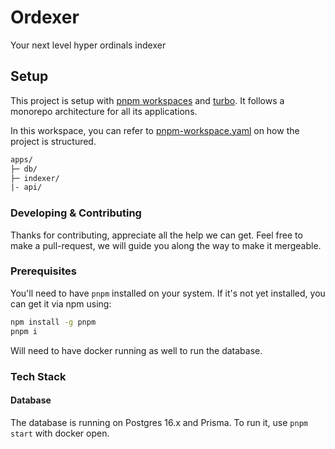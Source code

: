 # Ordexer

Your next level hyper ordinals indexer

## Setup

This project is setup with [pnpm workspaces](https://pnpm.io/workspaces) and [turbo](https://turbo.build/). It follows a monorepo architecture for all its applications.

In this workspace, you can refer to [pnpm-workspace.yaml](pnpm-workspace.yaml) on how the project is structured.

```txt
apps/
├─ db/
├─ indexer/
|- api/
```

### Developing & Contributing

Thanks for contributing, appreciate all the help we can get. Feel free to make a pull-request, we will guide you along
the way to make it mergeable.

### Prerequisites

You'll need to have `pnpm` installed on your system. If it's not yet installed, you can get it via npm using:

```bash
npm install -g pnpm
pnpm i
```

Will need to have docker running as well to run the database.

### Tech Stack

#### Database

The database is running on Postgres 16.x and Prisma. To run it, use `pnpm start` with docker open. 
